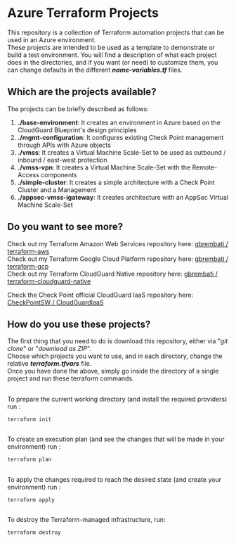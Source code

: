# Azure Terraform Projects
This repository is a collection of Terraform automation projects that can be used in an Azure environment.    
These projects are intended to be used as a template to demonstrate or build a test environment. You will find a description of what each project does in the directories, and if you want (or need) to customize them, you can change defaults in the different __*name-variables.tf*__ files. 

## Which are the projects available?
The projects can be briefly described as follows:
1. **./base-environment**: It creates an environment in Azure based on the CloudGuard Blueprint's design principles
2. **./mgmt-configuration**: It configures existing Check Point management through APIs with Azure objects
3. **./vmss**: It creates a Virtual Machine Scale-Set to be used as outbound / inbound / east-west protection
4. **./vmss-vpn**: It creates a Virtual Machine Scale-Set with the Remote-Access components
5. **./simple-cluster**: It creates a simple architecture with a Check Point Cluster and a Management
6. **./appsec-vmss-igateway**: It creates architecture with an AppSec Virtual Machine Scale-Set

## Do you want to see more? 
Check out my Terraform Amazon Web Services repository here: [gbrembati / terraform-aws](https://github.com/gbrembati/terraform-aws)   
Check out my Terraform Google Cloud Platform repository here: [gbrembati / terraform-gcp](https://github.com/gbrembati/terraform-gcp)    
Check out my Terraform CloudGuard Native repository here: [gbrembati / terraform-cloudguard-native](https://github.com/gbrembati/terraform-cloudguard-native)   
   
Check the Check Point official CloudGuard IaaS repository here: [CheckPointSW / CloudGuardIaaS](https://github.com/CheckPointSW/CloudGuardIaaS)

## How do you use these projects?
The first thing that you need to do is download this repository, either via "*git clone*" or "*download as ZIP*".  
Choose which projects you want to use, and in each directory, change the relative __*terraform.tfvars*__ file.   
Once you have done the above, simply go inside the directory of a single project and run these terraform commands.

##
To prepare the current working directory (and install the required providers) run :
```hcl
terraform init 
```
##
To create an execution plan (and see the changes that will be made in your environment) run :
```hcl
terraform plan
``` 
##
To apply the changes required to reach the desired state (and create your environment) run :
```hcl
terraform apply
```
## 
To destroy the Terraform-managed infrastructure, run:
```hcl
terraform destroy
```